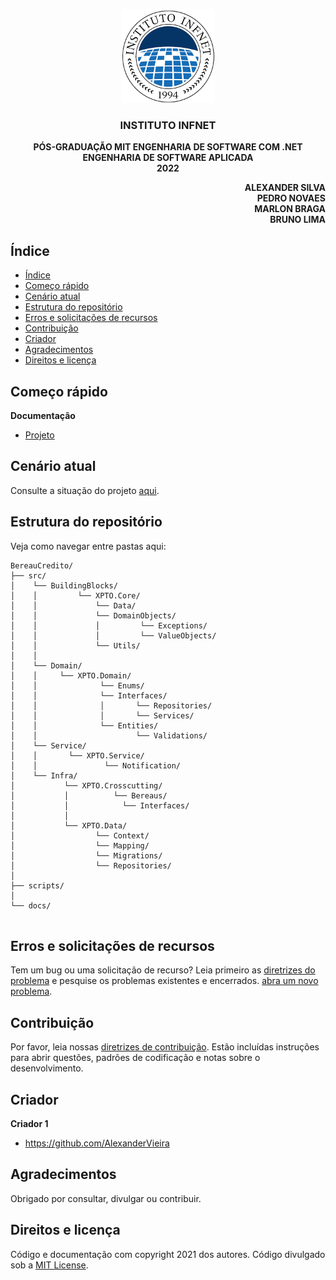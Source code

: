 <p align="center">
 <img src="/infnet.png" width="150" >
</p>

  <h3 align="center">INSTITUTO INFNET</h3>

  <p align="center">
    <strong>PÓS-GRADUAÇÃO MIT ENGENHARIA DE SOFTWARE COM .NET</strong>
    <br>
    <strong>ENGENHARIA DE SOFTWARE APLICADA</strong>
    <br>
    <strong>2022</strong>
  </p>
    
  <p align="right">
    <strong>ALEXANDER SILVA</strong>
    <br>
    <strong>PEDRO NOVAES</strong>
    <br>
    <strong>MARLON BRAGA</strong>
    <br>
    <strong>BRUNO LIMA</strong>
  </p>

## Índice

- [Índice](#índice)
- [Começo rápido](#começo-rápido)
- [Cenário atual](#cenário-atual)
- [Estrutura do repositório](#estrutura-do-repositório)
- [Erros e solicitações de recursos](#erros-e-solicitações-de-recursos)
- [Contribuição](#contribuição)
- [Criador](#criador)
- [Agradecimentos](#agradecimentos)
- [Direitos e licença](#direitos-e-licença)

## Começo rápido

**Documentação**

- <a href="https://github.com/AlexanderVieira/BereauCredito/blob/develop/docs/diagramas.md">Projeto</a>

## Cenário atual

Consulte a situação do projeto <a href="https://github.com/AlexanderVieira/BereauCredito/tree/develop#readme">aqui</a>.

## Estrutura do repositório

Veja como navegar entre pastas aqui:

```text
BereauCredito/
├── src/
│    └── BuildingBlocks/
│    │         └── XPTO.Core/
│    │             └── Data/
│    │             └── DomainObjects/
│    │             │         └── Exceptions/
│    │             │         └── ValueObjects/
│    │             └── Utils/
│    │
│    └── Domain/
│    │     └── XPTO.Domain/
│    │              └── Enums/
│    │              └── Interfaces/
│    │              │       └── Repositories/
│    │              │       └── Services/
│    │              └── Entities/
│    │                      └── Validations/
│    └── Service/
│    │       └── XPTO.Service/
│    │               └── Notification/
│    └── Infra/
│           └── XPTO.Crosscutting/              
│           │          └── Bereaus/
│           │            └── Interfaces/
│           │       
│           └── XPTO.Data/
│                  └── Context/    
│                  └── Mapping/
│                  └── Migrations/
│                  └── Repositories/
│         
├── scripts/
│    
└── docs/
        
```

## Erros e solicitações de recursos
Tem um bug ou uma solicitação de recurso? Leia primeiro as [diretrizes do problema](https://reponame/blob/master/CONTRIBUTING.md)  e pesquise os problemas existentes e encerrados. [abra um novo problema](https://github.com/AlexanderVieira/BereauCredito/issues).

## Contribuição

Por favor, leia nossas [diretrizes de contribuição](https://reponame/blob/master/CONTRIBUTING.md). Estão incluídas instruções para abrir questões, padrões de codificação e notas sobre o desenvolvimento.

## Criador

**Criador 1**

- <https://github.com/AlexanderVieira>

## Agradecimentos

Obrigado por consultar, divulgar ou contribuir.

## Direitos e licença

Código e documentação com copyright 2021 dos autores. Código divulgado sob a [MIT License](https://github.com/AlexanderVieira/BereauCredito/blob/develop/LICENSE).
